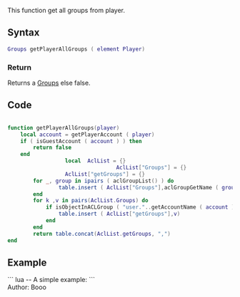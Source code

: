 <lowercasetitle></lowercasetitle>

This function get all groups from player.

Syntax
------

``` lua
Groups getPlayerAllGroups ( element Player)
```

### Return

Returns a [Groups](/docs/groups.md "wikilink") else false.

Code
----

``` lua

function getPlayerAllGroups(player)
    local account = getPlayerAccount ( player)
    if ( isGuestAccount ( account ) ) then
        return false
    end
                  local  AclList = {}
                                  AclList["Groups"] = {}
                  AclList["getGroups"] = {}
        for _, group in ipairs ( aclGroupList() ) do
                table.insert ( AclList["Groups"],aclGroupGetName ( group ) )
        end
        for k ,v in pairs(AclList.Groups) do
            if isObjectInACLGroup ( "user."..getAccountName ( account ), aclGetGroup (v) ) then
                table.insert ( AclList["getGroups"],v)
            end
        end
        return table.concat(AclList.getGroups, ",")
end
```

Example
-------

<section name="Example" class="both" show="true">
``` lua
-- A simple example:
```

</section>
Author: Booo
